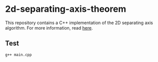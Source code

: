# 2d-separating-axis-theorem
This repository contains a C++ implementation of the 2D separating axis algorithm. For more information, read [here](https://gamedevelopment.tutsplus.com/tutorials/collision-detection-using-the-separating-axis-theorem--gamedev-169).

## Test
```bash
g++ main.cpp
```
